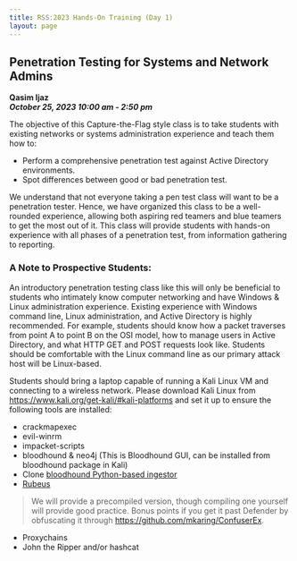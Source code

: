 ```yaml
---
title: RSS:2023 Hands-On Training (Day 1)
layout: page
---
```


## Penetration Testing for Systems and Network Admins
**Qasim Ijaz<br>
*October 25, 2023 10:00 am - 2:50 pm***

The objective of this Capture-the-Flag style class is to take students with existing networks or systems administration experience and teach them how to:

* Perform a comprehensive penetration test against Active Directory environments.
* Spot differences between good or bad penetration test.

We understand that not everyone taking a pen test class will want to be a penetration tester. Hence, we have organized this class to be a well-rounded experience, allowing both aspiring red teamers and blue teamers to get the most out of it. This class will provide students with hands-on experience with all phases of a penetration test, from information gathering to reporting.

### A Note to Prospective Students:

An introductory penetration testing class like this will only be beneficial to students who intimately know computer networking and have Windows & Linux administration experience. Existing experience with Windows command line, Linux administration, and Active Directory is highly recommended. For example, students should know how a packet traverses from point A to point B on the OSI model, how to manage users in Active Directory, and what HTTP GET and POST requests look like. Students should be comfortable with the Linux command line as our primary attack host will be Linux-based.

Students should bring a laptop capable of running a Kali Linux VM and connecting to a wireless network. Please download Kali Linux from https://www.kali.org/get-kali/#kali-platforms and set it up to ensure the following tools are installed:

* crackmapexec
* evil-winrm
* impacket-scripts
* bloodhound & neo4j (This is Bloodhound GUI, can be installed from bloodhound package in Kali)
* Clone [bloodhound Python-based ingestor](https://github.com/dirkjanm/BloodHound.py)
* [Rubeus](https://github.com/GhostPack/Rubeus)
> We will provide a precompiled version, though compiling one yourself will provide good practice. Bonus points if you get it past Defender by obfuscating it through https://github.com/mkaring/ConfuserEx.
* Proxychains
* John the Ripper and/or hashcat
